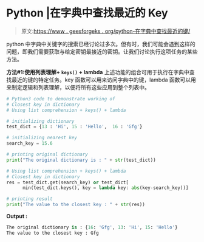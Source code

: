 # Python |在字典中查找最近的 Key

> 原文:[https://www . geesforgeks . org/python-在字典中查找最近的键/](https://www.geeksforgeeks.org/python-find-the-closest-key-in-dictionary/)

python 中字典中关键字的搜索已经讨论过多次。但有时，我们可能会遇到这样的问题，即我们需要获取与给定密钥最接近的密钥。让我们讨论执行这项任务的某些方法。

**方法#1:使用列表理解+ `keys()` + lambda**
上述功能的组合可用于执行在字典中查找最近的键的特定任务。key 函数可以用来访问字典中的键，lambda 函数可以用来制定逻辑和列表理解，以便将所有这些应用到整个列表中。

```py
# Python3 code to demonstrate working of
# Closest key in dictionary
# Using list comprehension + keys() + lambda

# initializing dictionary
test_dict = {13 : 'Hi', 15 : 'Hello',  16 : 'Gfg'}

# initializing nearest key
search_key = 15.6

# printing original dictionary
print("The original dictionary is : " + str(test_dict))

# Using list comprehension + keys() + lambda
# Closest key in dictionary
res = test_dict.get(search_key) or test_dict[
      min(test_dict.keys(), key = lambda key: abs(key-search_key))]

# printing result 
print("The value to the closest key : " + str(res))
```

**Output :**

```py
The original dictionary is : {16: 'Gfg', 13: 'Hi', 15: 'Hello'}
The value to the closest key : Gfg

```